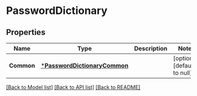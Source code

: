 # PasswordDictionary

## Properties
Name | Type | Description | Notes
------------ | ------------- | ------------- | -------------
**Common** | [***PasswordDictionaryCommon**](PasswordDictionaryCommon.md) |  | [optional] [default to null]

[[Back to Model list]](../README.md#documentation-for-models) [[Back to API list]](../README.md#documentation-for-api-endpoints) [[Back to README]](../README.md)

